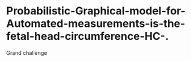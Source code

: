 # Probabilistic-Graphical-model-for-Automated-measurements-is-the-fetal-head-circumference-HC-.
Grand challenge
